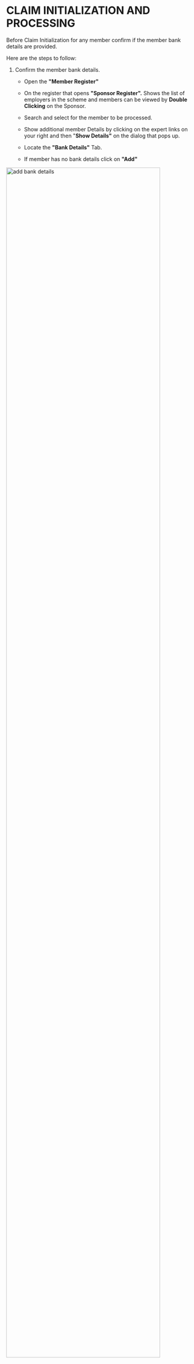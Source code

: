 # CLAIM INITIALIZATION AND PROCESSING

Before Claim Initialization for any member confirm if the member bank
details are provided.

Here are the steps to follow:

1.  Confirm the member bank details.

    -   Open the **"Member Register"**

    -   On the register that opens **"Sponsor Register".** Shows the list of employers in the scheme and members can be viewed by **Double Clicking** on the Sponsor.

    -   Search and select for the member to be processed.

    -   Show additional member Details by clicking on the expert links on your right and then "**Show Details"** on the dialog that pops up.

    -   Locate the **"Bank Details"** Tab.

    -   If member has no bank details click on **"Add"**

<img  alt="add bank details" width="90%" height="auto"  src="../.vuepress/public/img/media13/image1.png">


-   On the window that opens, input the member bank details and **"Save"**


<img  alt="input the member bank details" width="90%" height="auto"  src="../.vuepress/public/img/media13/image2.png">


2.  On addition or change of bank details, Proceed to **"Registers"** and then on **"Member Items for Approval"**

<img  alt="approve member bank details" width="90%" height="auto"  class="center"  src="../.vuepress/public/img/media13/image3.png">

-   From The Register that opens: Select the record and proceed to do certification

<img  alt="certify the member bank details" width="90%" height="auto"  class="center"  src="../.vuepress/public/img/media13/image4.png">


3.  To initiate the claim for a member - Active (apart from a death claim)

a.  Click on the expert links on your right. Then click on **"Movements"** then **"Initiate Movement/Claim"**

<img  alt="Initiate Movement/Claim" width="90%" height="auto"  src="../.vuepress/public/img/media13/image5.png">


For Deferred Members:

-   Click on the expert links on your right. Then click on **"Movements"** then **"Process Subsequent Claim"** apart for Death claim.

<img  alt="input the member bank details" width="90%" height="auto"  class="center"  src="../.vuepress/public/img/media13/image6.png">


b.  On the Window that opens input the required information and **"Save"**

<img  alt="save member bank details" width="90%" height="auto"  class="center"  src="../.vuepress/public/img/media13/image7.png">

*Notice that the change of the member status upon save*

<img  alt="input the member bank details" width="90%" height="auto"  class="center"  src="../.vuepress/public/img/media13/image8.png">

4.  Proceed to the **"Movement Processing"** register to process the claim for the member

    -   This register can be accessed from either the hotlinks or can also be accessed from the left panel **"Claim Activities"** then **"Movement Processing"**

<img  alt="Movement Processing" width="90%" height="auto"  class="center"  src="../.vuepress/public/img/media13/image9.png">

-   Or from the **"Members Register"**

<img  alt="Movement Processing from the register" width="90%" height="auto"  class="center"  src="../.vuepress/public/img/media13/image10.png">

From the register that opens **"Movement Processing",** all claims will be listed here, and you can proceed to view details or do calculation for a selected claim.

<img  alt="processed claims list" width="90%" height="auto"  class="center"  src="../.vuepress/public/img/media13/image11.png">


5.  To calculate a claim, select on the claim you wish to calculate double click to show calculation or click on **"Benefit
    Calculation"** then **"Show Benefit Calculation"**

<img  alt="Show Benefit Calculation form" width="90%" height="auto"  class="center"  src="../.vuepress/public/img/media13/image12.png">


6.  Scroll to verify calculation and if the calculation is correct click on **"Proceed Now"**

 <img  alt="process claim" width="90%" height="auto"  class="center"  src="../.vuepress/public/img/media13/image13.png">

 
 If the calculations require any custom factors click on the **"Custom Fixed Actuarial Factors"**. Click on **"New Custom Actuarial Factor"** to add the factor. Close the calculation window and double click on it to recalculate.

 <img  alt="New Custom Actuarial Factor" width="90%" height="auto"  class="center"  src="../.vuepress/public/img/media13/image14.png">

 Notice the change of status on calculated claim

 <img  alt="change of status on calculated claim" width="90%" height="auto"  class="center"  src="../.vuepress/public/img/media13/image15.png">


7.  Last step is to Certify and Authorize this claim

<img  alt="Certify and Authorize claim" width="90%" height="auto"  class="center"  src="../.vuepress/public/img/media13/image16.png">


8.  For Batch Exits:

    -   Open the **"Member Register"**

    -   On the register that opens **"Sponsor Register".** Shows the list of employers in the scheme and members can be viewed by **Double Clicking** on the Sponsor.

    -   Search and select for the member to be processed.

    -   Show additional member Details by clicking on the expert links on your right and then **"Movements"** and then **"Batch Movement"** on the dialog that pops up.

-   Or under Claim Activities on the left pane, Click on Batch Movement

<img  alt="Batch Movement" width="90%" height="auto"  class="center"  src="../.vuepress/public/img/media13/image17.png">

-   Download the latest template

<img  alt="Download the latest template" width="90%" height="auto"  class="center"  src="../.vuepress/public/img/media13/image18.png">

-   Prepare the template based on the reason of exit

-   Import the template under New Batch \>\> Single Scheme Batch

-   After a successful import, Process certification under Batch Certification \>\> Certify \>\> Authorize

<img  alt="Process certification under Batch Certification" width="90%" height="auto"  class="center"  src="../.vuepress/public/img/media13/image19.png">

After this step, you may proceed to the movement processing register as shown above (step 3- 6 above).


9.  For Death Claim Initialization: Click on the expert links on your right. Then click on **"Movements"**

-   For active members -- **"Death Claim Processing"**

-   For Deferred - **"Process Subsequent Death Claim"**

<img  alt="Death Claim Processing" width="90%" height="auto"  class="center"  src="../.vuepress/public/img/media13/image20.png">


On the Window that opens input the information required and click on save. Proceed to **"Movement Processing"** to do the actual calculation as in the steps above.

To add beneficiaries:

-   click on **"Benefit Calculation"** then **"Show Benefit Calculation"**

-   On the Window that opens click on the beneficiaries' tab and then on **New Beneficiary**

<img  alt="Show Benefit Calculation" width="90%" height="auto"  class="center"  src="../.vuepress/public/img/media13/image21.png">